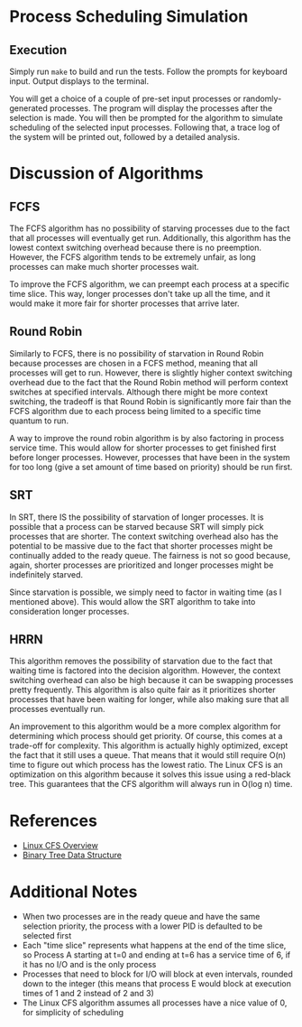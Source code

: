 # Process Scheduling Simulation

## Execution

Simply run `make` to build and run the tests. Follow the prompts for keyboard input. Output displays to the terminal.

You will get a choice of a couple of pre-set input processes or randomly-generated processes. The program will display the processes after the selection is made. You will then be prompted for the algorithm to simulate scheduling of the selected input processes. Following that, a trace log of the system will be printed out, followed by a detailed analysis.

# Discussion of Algorithms

## FCFS

The FCFS algorithm has no possibility of starving processes due to the fact that all processes will eventually get run. Additionally, this algorithm has the lowest context switching overhead because there is no preemption. However, the FCFS algorithm tends to be extremely unfair, as long processes can make much shorter processes wait.

To improve the FCFS algorithm, we can preempt each process at a specific time slice. This way, longer processes don't take up all the time, and it would make it more fair for shorter processes that arrive later.

## Round Robin

Similarly to FCFS, there is no possibility of starvation in Round Robin because processes are chosen in a FCFS method, meaning that all processes will get to run. However, there is slightly higher context switching overhead due to the fact that the Round Robin method will perform context switches at specified intervals. Although there might be more context switching, the tradeoff is that Round Robin is significantly more fair than the FCFS algorithm due to each process being limited to a specific time quantum to run.

A way to improve the round robin algorithm is by also factoring in process service time. This would allow for shorter processes to get finished first before longer processes. However, processes that have been in the system for too long (give a set amount of time based on priority) should be run first.

## SRT

In SRT, there IS the possibility of starvation of longer processes. It is possible that a process can be starved because SRT will simply pick processes that are shorter. The context switching overhead also has the potential to be massive due to the fact that shorter processes might be continually added to the ready queue. The fairness is not so good because, again, shorter processes are prioritized and longer processes might be indefinitely starved.

Since starvation is possible, we simply need to factor in waiting time (as I mentioned above). This would allow the SRT algorithm to take into consideration longer processes.

## HRRN

This algorithm removes the possibility of starvation due to the fact that waiting time is factored into the decision algorithm. However, the context switching overhead can also be high because it can be swapping processes pretty frequently. This algorithm is also quite fair as it prioritizes shorter processes that have been waiting for longer, while also making sure that all processes eventually run.

An improvement to this algorithm would be a more complex algorithm for determining which process should get priority. Of course, this comes at a trade-off for complexity. This algorithm is actually highly optimized, except the fact that it still uses a queue. That means that it would still require O(n) time to figure out which process has the lowest ratio. The Linux CFS is an optimization on this algorithm because it solves this issue using a red-black tree. This guarantees that the CFS algorithm will always run in O(log n) time.

# References

* [Linux CFS Overview](https://opensource.com/article/19/2/fair-scheduling-linux)
* [Binary Tree Data Structure](https://github.com/SvenWoltmann/binary-tree)

# Additional Notes

* When two processes are in the ready queue and have the same selection priority, the process with a lower PID is defaulted to be selected first
* Each "time slice" represents what happens at the end of the time slice, so Process A starting at t=0 and ending at t=6 has a service time of 6, if it has no I/O and is the only process
* Processes that need to block for I/O will block at even intervals, rounded down to the integer (this means that process E would block at execution times of 1 and 2 instead of 2 and 3)
* The Linux CFS algorithm assumes all processes have a nice value of 0, for simplicity of scheduling
